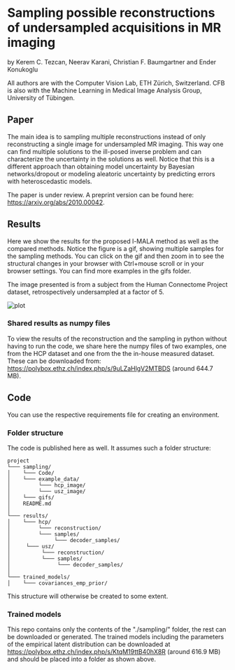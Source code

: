 # Sampling possible reconstructions of undersampled acquisitions in MR imaging
by Kerem C. Tezcan, Neerav Karani, Christian F. Baumgartner and Ender Konukoglu

All authors are with the Computer Vision Lab, ETH Zürich, Switzerland. CFB is also with the Machine Learning in Medical Image Analysis Group, University of Tübingen.

## Paper
The main idea is to sampling multiple reconstructions instead of only reconstructing a single image for undersampled MR imaging. This way one can find multiple solutions to the ill-posed inverse problem and can characterize the uncertainty in the solutions as well. Notice that this is a different approach than obtaining model uncertainty by Bayesian networks/dropout or modeling aleatoric uncertainty by predicting errors with heteroscedastic models.


The paper is under review. A preprint version can be found here: https://arxiv.org/abs/2010.00042.


## Results
Here we show the results for the proposed l-MALA method as well as the compared methods. Notice the figure is a gif, showing multiple samples for the sampling methods. You can click on the gif and then zoom in to see the structural changes in your browser with Ctrl+mouse scroll or in your browser settings. You can find more examples in the gifs folder.

 The image presented is from a subject from the Human Connectome Project dataset, retrospectively undersampled at a factor of 5.

![plot](./gifs/gif_vol4_usfact5_kspns0.gif)

### Shared results as numpy files
To view the results of the reconstruction and the sampling in python without having to run the code, we share here the numpy files of two examples, one from the HCP dataset and one from the the in-house measured dataset. These can be downloaded from: https://polybox.ethz.ch/index.php/s/9uLZaHlgV2MTBDS (around 644.7 MB).

## Code
You can use the respective requirements file for creating an environment.

### Folder structure
The code is published here as well. It assumes such a folder structure: 
```
project
└─── sampling/
│    └─── Code/
│    └─── example_data/
│         └─── hcp_image/ 
│         └─── usz_image/         
│    └─── gifs/
│    README.md
│
└─── results/
│    └─── hcp/
│         └─── reconstruction/
│         └─── samples/
│              └─── decoder_samples/
│     └─── usz/
│          └─── reconstruction/
│          └─── samples/
│               └─── decoder_samples/
│            
└─── trained_models/ 
│    └─── covariances_emp_prior/
```
This structure will otherwise be created to some extent.

### Trained models
This repo contains only the contents of the "./sampling/" folder, the rest can be downloaded or generated. The trained models including the parameters of the empirical latent distribution can be downloaded at https://polybox.ethz.ch/index.php/s/KtqM19ttB40hX8R (around 616.9 MB) and should be placed into a folder as shown above.
